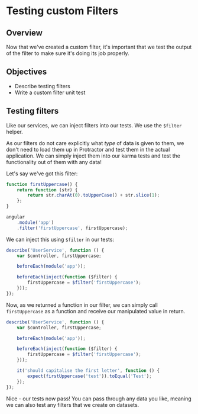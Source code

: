 # Testing custom Filters

## Overview

Now that we've created a custom filter, it's important that we test the output of the filter to make sure it's doing its job properly.

## Objectives

- Describe testing filters
- Write a custom filter unit test

## Testing filters

Like our services, we can inject filters into our tests. We use the `$filter` helper.

As our filters do not care explicitly what *type* of data is given to them, we don't need to load them up in Protractor and test them in the actual application. We can simply inject them into our karma tests and test the functionality out of them with any data!

Let's say we've got this filter:

```js
function firstUppercase() {
	return function (str) {
		return str.charAt(0).toUpperCase() + str.slice(1);
	};
}

angular
	.module('app')
	.filter('firstUppercase', firstUppercase);
```

We can inject this using `$filter` in our tests:

```js
describe('UserService', function () {
	var $controller, firstUppercase;

	beforeEach(module('app'));

	beforeEach(inject(function ($filter) {
		firstUppercase = $filter('firstUppercase');
	}));
});
```

Now, as we returned a function in our filter, we can simply call `firstUppercase` as a function and receive our manipulated value in return.

```js
describe('UserService', function () {
	var $controller, firstUppercase;

	beforeEach(module('app'));

	beforeEach(inject(function ($filter) {
		firstUppercase = $filter('firstUppercase');
	}));

	it('should capitalise the first letter', function () {
		expect(firstUppercase('test')).toEqual('Test');
	});
});
```

Nice - our tests now pass! You can pass through any data you like, meaning we can also test any filters that we create on datasets.